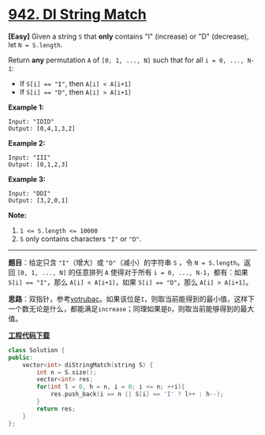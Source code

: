 # [942. DI String Match](https://leetcode.com/problems/di-string-match/)

**[Easy]** Given a string `S` that **only** contains "I" (increase) or "D" (decrease), let `N = S.length`.

Return **any** permutation `A` of `[0, 1, ..., N]` such that for all `i = 0, ..., N-1`:

- If `S[i] == "I"`, then `A[i] < A[i+1]`
- If `S[i] == "D"`, then `A[i] > A[i+1]`



**Example 1:**

```
Input: "IDID"
Output: [0,4,1,3,2]
```

**Example 2:**

```
Input: "III"
Output: [0,1,2,3]
```

**Example 3:**

```
Input: "DDI"
Output: [3,2,0,1]
```



**Note:**

1. `1 <= S.length <= 10000`
2. `S` only contains characters `"I"` or `"D"`.

-----

**题目**：给定只含 `"I"`（增大）或 `"D"`（减小）的字符串 `S` ，令 `N = S.length`。返回 `[0, 1, ..., N]` 的任意排列 `A` 使得对于所有 `i = 0, ..., N-1`，都有：如果 `S[i] == "I"`，那么 `A[i] < A[i+1]`，如果 `S[i] == "D"`，那么 `A[i] > A[i+1]`。

**思路**：双指针，参考[votrubac](https://leetcode.com/problems/di-string-match/discuss/194906/C%2B%2B-4-lines-high-low-pointers)。如果该位是`I`，则取当前能得到的最小值，这样下一个数无论是什么，都能满足`increase`；同理如果是`D`，则取当前能够得到的最大值。

[**工程代码下载**](https://github.com/shenkh/leetcode)

```cpp
class Solution {
public:
    vector<int> diStringMatch(string S) {
        int n = S.size();
        vector<int> res;
        for(int l = 0, h = n, i = 0; i <= n; ++i){
            res.push_back(i == n || S[i] == 'I' ? l++ : h--);
        }
        return res;
    }
};
```
